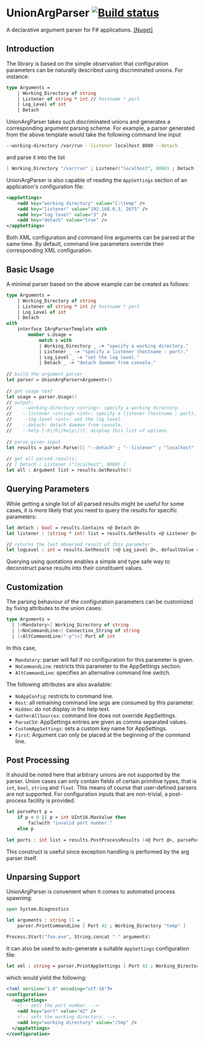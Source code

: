 # UnionArgParser [![Build status](https://ci.appveyor.com/api/projects/status/njsry6rv5s19ft07)](https://ci.appveyor.com/project/nessos/unionargparser)

A declarative argument parser for F# applications. [[Nuget]](http://www.nuget.org/packages/UnionArgParser/)

## Introduction

The library is based on the simple observation that 
configuration parameters can be naturally described using discriminated unions. 
For instance:
```fsharp
type Arguments =
    | Working_Directory of string
    | Listener of string * int // hostname * port
    | Log_Level of int
    | Detach
```
UnionArgParser takes such discriminated unions and generates 
a corresponding argument parsing scheme. 
For example, a parser generated from the above template would
take the following command line input
```bash
--working-directory /var/run --listener localhost 8080 --detach
```
and parse it into the list
```fsharp
[ Working_Directory "/var/run" ; Listener("localhost", 8080) ; Detach ]
```
UnionArgParser is also capable of reading the `AppSettings` section
of an application's configuration file:
```xml
<appSettings>
    <add key="working directory" value="C:\temp" />
    <add key="listener" value="192.168.0.3, 2675" />
    <add key="log level" value="3" />
    <add key="detach" value="true" />
</appSettings>
```
Both XML configuration and command line arguments can be parsed
at the same time. By default, command line parameters override
their corresponding XML configuration.

## Basic Usage

A minimal parser based on the above example can be created as follows:
```fsharp
type Arguments =
    | Working_Directory of string
    | Listener of string * int // hostname * port
    | Log_Level of int
    | Detach
with
    interface IArgParserTemplate with
        member s.Usage =
            match s with
            | Working_Directory _ -> "specify a working directory."
            | Listener _ -> "specify a listener (hostname : port)."
            | Log_Level _ -> "set the log level."
            | Detach _ -> "detach daemon from console."
 
// build the argument parser
let parser = UnionArgParser<Argument>()
 
// get usage text
let usage = parser.Usage()
// output:
//    --working-directory <string>: specify a working directory.
//    --listener <string> <int>: specify a listener (hostname : port).
//    --log-level <int>: set the log level.
//    --detach: detach daemon from console.
//    --help [-h|/h|/help|/?]: display this list of options.
 
// parse given input
let results = parser.Parse([| "--detach" ; "--listener" ; "localhost" ; "8080" |])
 
// get all parsed results:
// [ Detach ; Listener ("localhost", 8080) ]
let all : Argument list = results.GetResults()
```

## Querying Parameters

While getting a single list of all parsed results might be useful for some cases, 
it is more likely that you need to query the results for specific parameters:
```fsharp
let detach : bool = results.Contains <@ Detach @>
let listener : (string * int) list = results.GetResults <@ Listener @>

// returns the last observed result of this parameter
let logLevel : int = results.GetResult (<@ Log_Level @>, defaultValue = 0)
```
Querying using quotations enables a simple and type safe way 
to deconstruct parse results into their constituent values.

## Customization

The parsing behaviour of the configuration parameters 
can be customized by fixing attributes to the union cases:

```fsharp
type Arguments =
  | [<Mandatory>] Working_Directory of string
  | [<NoCommandLine>] Connection_String of string
  | [<AltCommandLine("-p")>] Port of int
```
In this case,
* `Mandatory`: parser will fail if no configuration for this parameter is given.
* `NoCommandLine`: restricts this parameter to the AppSettings section.
* `AltCommandLine`: specifies an alternative command line switch.

The following attributes are also available:

* `NoAppConfig`: restricts to command line.
* `Rest`: all remaining command line args are consumed by this parameter.
* `Hidden`: do not display in the help text.
* `GatherAllSources`: command line does not override AppSettings.
* `ParseCSV`: AppSettings entries are given as comma separated values.
* `CustomAppSettings`: sets a custom key name for AppSettings.
* `First`: Argument can only be placed at the beginning of the command line.

## Post Processing

It should be noted here that arbitrary unions are not supported by the parser. 
Union cases can only contain fields of certain primitive types, 
that is `int`, `bool`, `string` and `float`. This means of course that user-defined 
parsers are not supported. For configuration inputs that are non-trivial, 
a post-process facility is provided.
```fsharp
let parsePort p = 
    if p < 0 || p > int UInt16.MaxValue then 
        failwith "invalid port number."
    else p
 
let ports : int list = results.PostProcessResults (<@ Port @>, parsePort)
```
This construct is useful since exception handling is performed by the arg parser itself.

## Unparsing Support

UnionArgParser is convenient when it comes to automated process spawning:
```fsharp
open System.Diagnostics

let arguments : string [] = 
    parser.PrintCommandLine [ Port 42 ; Working_Directory "temp" ]

Process.Start("foo.exe", String.concat " " arguments)
```
It can also be used to auto-generate a suitable `AppSettings` configuration file:
```fsharp
let xml : string = parser.PrintAppSettings [ Port 42 ; Working_Directory "/tmp" ]
```
which would yield the following:
```xml
<?xml version="1.0" encoding="utf-16"?>
<configuration>
  <appSettings>
    <!-- sets the port number. -->
    <add key="port" value="42" />
    <!-- sets the working directory. -->
    <add key="working directory" value="/tmp" />
  </appSettings>
</configuration>
```
